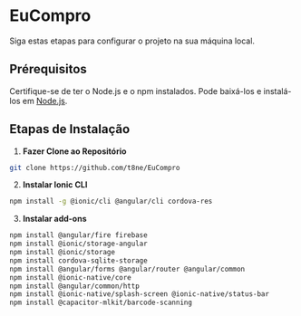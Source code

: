 # EuCompro

Siga estas etapas para configurar o projeto na sua máquina local.

## Prérequisitos

Certifique-se de ter o Node.js e o npm instalados. Pode baixá-los e instalá-los em [Node.js](https://nodejs.org/).

## Etapas de Instalação

1. **Fazer Clone ao Repositório**

```bash
git clone https://github.com/t8ne/EuCompro
```

2. **Instalar Ionic CLI**

```bash
npm install -g @ionic/cli @angular/cli cordova-res
```

3. **Instalar add-ons**

  ```bash
  npm install @angular/fire firebase
  npm install @ionic/storage-angular
  npm install @ionic/storage
  npm install cordova-sqlite-storage
  npm install @angular/forms @angular/router @angular/common
  npm install @ionic-native/core
  npm install @angular/common/http
  npm install @ionic-native/splash-screen @ionic-native/status-bar
  npm install @capacitor-mlkit/barcode-scanning
  ```
